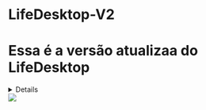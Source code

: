 # LifeDesktop-V2

<h1 text-align="center">Essa é a versão atualizaa do LifeDesktop</h1>

<details>
  details summary::marker {
  content: "+";  /* Substituir o triângulo por um sinal de mais */
  font-size: 1.2em;
  font-weight: bold;
}
</details>

<img src="https://share.creavite.co/68054be48bd3b02a647afaa1.gifautoplay=1">
